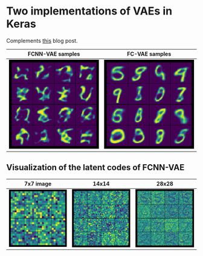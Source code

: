 # Two implementations of VAEs in Keras
Complements [this](https://tcolligan4.github.io/2020-07-08-don't-use-convolutional-bottleneck-layers-in-VAEs/) blog post.

FCNN-VAE samples             | FC-VAE samples
:-------------------------:|:-------------------------:
![](/img/fcnn_vae.png) | ![](/img/fc_vae.png)

## Visualization of the latent codes of FCNN-VAE 
7x7 image             |  14x14          | 28x28
:-------------------------:|:-------------------------:|:-------------------------:
![](/img/fcnn_vae_embedding2downsample.png) | ![](/img/fcnn_vae_embedding_1_downsample.png) | ![](/img/fcnn_vae_embedding_no_downsample.png) |

